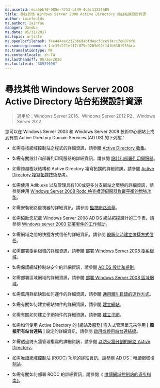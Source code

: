```yaml
---
ms.assetid: eca5bbf0-088e-4753-bf49-4d6c1125f689
title: 尋找其他 Windows Server 2008 Active Directory 站台拓撲設計資源
author: iainfoulds
ms.author: iainfou
manager: daveba
ms.date: 05/31/2017
ms.topic: article
ms.openlocfilehash: f4e444eec232bb6dabfd4acfdce9f4cc7e007bf8
ms.sourcegitcommit: 1dc35d221eff7f079d9209d92f14fb630f955bca
ms.translationtype: MT
ms.contentlocale: zh-TW
ms.lasthandoff: 08/26/2020
ms.locfileid: "88939098"
---
```

# <a name="finding-additional-resources-for-windows-server-2008-active-directory-site-topology-design"></a>尋找其他 Windows Server 2008 Active Directory 站台拓撲設計資源

> 適用於：Windows Server 2016、Windows Server 2012 R2、Windows Server 2012

您可以在 Windows Server 2003 和 Windows Server 2008 技術中心網站上找到有關 Active Directory Domain Services (AD DS) 的下列檔：

- 如需尋找網域控制站之程式的詳細資訊，請參閱 [Active Directory 收集](/previous-versions/windows/it-pro/windows-server-2003/cc780036(v=ws.10))。

- 如需有關設計和部署列印伺服器的詳細資訊，請參閱 [設計和部署列印伺服器](/previous-versions/windows/it-pro/windows-server-2003/cc785842(v=ws.10))。

- 如需跨越樹狀結構和 Active Directory 複寫拓撲的詳細資訊，請參閱 [Active Directory 複寫拓撲技術參考](/previous-versions/windows/it-pro/windows-server-2003/cc755326(v=ws.10))。

- 如需使用 Adlb.exe 以及管理具有100或更多分支網站之環境的詳細資訊，請參閱使用 [Windows Server 2008 Rodc 檢查橋頭伺服器負載平衡的增強功能](/previous-versions/windows/it-pro/windows-server-2008-r2-and-2008/dd735927(v%3dws.10))。

- 如需安裝網路監視器的詳細資訊，請參閱 [監視網路流量](/previous-versions/windows/it-pro/windows-server-2003/cc783075(v=ws.10))。

- 如需協助您記載 Windows Server 2008 AD DS 網站拓撲設計的工作表，請參閱 [Windows server 2003 部署套件的工作輔助](https://microsoft.com/download/details.aspx?id=9608)。

- 如需網域之間的快捷方式信任的詳細資訊，請參閱 [瞭解何時建立快捷方式信任](/previous-versions/windows/it-pro/windows-server-2008-r2-and-2008/cc754538(v=ws.11))。

- 如需部署樹系根域的詳細資訊，請參閱 [部署 Windows Server 2008 樹系根域](/previous-versions/windows/it-pro/windows-server-2008-r2-and-2008/cc731174(v=ws.10))。

- 如需保護網域控制站安全的詳細資訊，請參閱 [AD DS 設計和規劃](./ad-ds-design-and-planning.md)。

- 如需部署區域網域的詳細資訊，請參閱 [部署 Windows Server 2008 區域網域](/previous-versions/windows/it-pro/windows-server-2008-r2-and-2008/cc755118(v=ws.10))。

- 如需萬用群組快取如何運作的詳細資訊，請參閱 [通用類別目錄的運作方式](/previous-versions/windows/it-pro/windows-server-2003/cc737410(v=ws.10))。

- 如需有關如何建立網站物件的詳細資訊，請參閱 [建立網站](/previous-versions/windows/it-pro/windows-server-2008-r2-and-2008/cc772304(v=ws.11))。

- 如需有關如何建立子網物件的詳細資訊，請參閱 [建立子網](/previous-versions/windows/it-pro/windows-server-2008-r2-and-2008/cc770372(v=ws.11))。

- 如需如何使用 Active Directory 的 [網站及服務] 嵌入式管理單元來停用 [ **橋接所有站台連結** ] 設定的詳細資訊，請參閱 [啟用或停用站台連結橋](/previous-versions/windows/it-pro/windows-server-2003/cc738789(v=ws.10))。

- 如需透過防火牆管理複寫的詳細資訊，請參閱 [以防火牆分割的網路 Active Directory](https://microsoft.com/download/details.aspx?familyid=c2ef3846-43f0-4caf-9767-a9166368434e)。

- 如需唯讀網域控制站 (RODC) 功能的詳細資訊，請參閱 [AD DS：唯讀網域控制站](/previous-versions/windows/it-pro/windows-server-2008-r2-and-2008/cc732801(v=ws.10))。

- 如需有關如何部署 RODC 的詳細資訊，請參閱《 [唯讀網域控制站的逐步指南》](/previous-versions/windows/it-pro/windows-server-2008-r2-and-2008/cc772234(v=ws.10))。